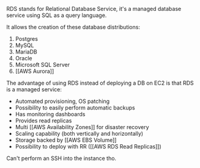 RDS stands for Relational Database Service, it's a managed database service using SQL as a query language.

It allows the creation of these database distributions:
1. Postgres
2. MySQL
3. MariaDB
4. Oracle
5. Microsoft SQL Server
6. [[AWS Aurora]]

The advantage of using RDS instead of deploying a DB on EC2 is that RDS is a managed service:
- Automated provisioning, OS patching
- Possibility to easily perform automatic backups
- Has monitoring dashboards
- Provides read replicas
- Multi [[AWS Availability Zones]] for disaster recovery
- Scaling capability (both vertically and horizontally)
- Storage backed by [[AWS EBS Volume]]
- Possibility to deploy with RR ([[AWS RDS Read Replicas]])

Can't perform an SSH into the instance tho.